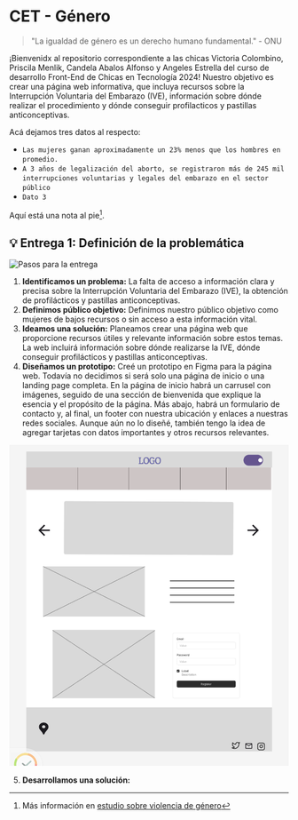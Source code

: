 # CET - Género

> "La igualdad de género es un derecho humano fundamental." - ONU

¡Bienvenidx al repositorio correspondiente a las chicas Victoria Colombino, Priscila Menlik, Candela Abalos Alfonso y Angeles Estrella del curso de desarrollo Front-End de Chicas en Tecnología 2024!
Nuestro objetivo es crear una página web informativa, que incluya recursos sobre la Interrupción Voluntaria del Embarazo (IVE), información sobre dónde realizar el procedimiento y dónde conseguir profilacticos y pastillas anticonceptivas. 

Acá dejamos tres datos al respecto:

- `Las mujeres ganan aproximadamente un 23% menos que los hombres en promedio.`
- `A 3 años de legalización del aborto, se registraron más de 245 mil interrupciones voluntarias y legales del embarazo en el sector público`
- `Dato 3`

Aquí está una nota al pie[^1].

## 💡 Entrega 1: Definición de la problemática

![Pasos para la entrega](https://private-user-images.githubusercontent.com/170821340/336631736-4ec64baa-d3cb-4803-a7eb-bbe2560404f8.png?jwt=eyJhbGciOiJIUzI1NiIsInR5cCI6IkpXVCJ9.eyJpc3MiOiJnaXRodWIuY29tIiwiYXVkIjoicmF3LmdpdGh1YnVzZXJjb250ZW50LmNvbSIsImtleSI6ImtleTUiLCJleHAiOjE3MjA3MTE5NDgsIm5iZiI6MTcyMDcxMTY0OCwicGF0aCI6Ii8xNzA4MjEzNDAvMzM2NjMxNzM2LTRlYzY0YmFhLWQzY2ItNDgwMy1hN2ViLWJiZTI1NjA0MDRmOC5wbmc_WC1BbXotQWxnb3JpdGhtPUFXUzQtSE1BQy1TSEEyNTYmWC1BbXotQ3JlZGVudGlhbD1BS0lBVkNPRFlMU0E1M1BRSzRaQSUyRjIwMjQwNzExJTJGdXMtZWFzdC0xJTJGczMlMkZhd3M0X3JlcXVlc3QmWC1BbXotRGF0ZT0yMDI0MDcxMVQxNTI3MjhaJlgtQW16LUV4cGlyZXM9MzAwJlgtQW16LVNpZ25hdHVyZT04ZGZkN2VlMmI5ZWM2OTAzNTM4OTlmMmM4YTM0N2ZjODQ3YjhlZjUyZmQ1ZTY3YmVmYTUzMGE3NzM5Y2IyN2RlJlgtQW16LVNpZ25lZEhlYWRlcnM9aG9zdCZhY3Rvcl9pZD0wJmtleV9pZD0wJnJlcG9faWQ9MCJ9.Az5ZxL8b2VmEeFLFlR83Qiy9I0Cx9P9HHIUY0MeyUrQ)

1. **Identificamos un problema:** La falta de acceso a información clara y precisa sobre la Interrupción Voluntaria del Embarazo (IVE), la obtención de profilácticos y pastillas anticonceptivas.
2. **Definimos público objetivo:** Definimos nuestro público objetivo como mujeres de bajos recursos o sin acceso a esta información vital. 
3. **Ideamos una solución:** Planeamos crear una página web que proporcione recursos útiles y relevante información sobre estos temas. La web incluirá información sobre dónde realizarse la IVE, dónde conseguir profilácticos y pastillas anticonceptivas.
4. **Diseñamos un prototipo:** Creé un prototipo en Figma para la página web. Todavía no decidimos si será solo una página de inicio o una landing page completa. En la página de inicio habrá un carrusel con imágenes, seguido de una sección de bienvenida que explique la esencia y el propósito de la página. Más abajo, habrá un formulario de contacto y, al final, un footer con nuestra ubicación y enlaces a nuestras redes sociales. Aunque aún no lo diseñé, también tengo la idea de agregar tarjetas con datos importantes y otros recursos relevantes.

![Hola](https://github.com/canda-creator/CET-Genero/blob/main/Screenshot_20240701-162052~2.png?raw=true)

5. **Desarrollamos una solución:**

[^1]: Más información en [estudio sobre violencia de género](https://www.infobae.com/sociedad/2024/03/08/un-estudio-global-advirtio-sobre-los-problemas-de-seguridad-y-violencia-que-sufren-las-mujeres-en-la-argentina/.)
